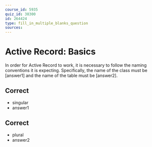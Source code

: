 ```yaml
---
course_id: 5935
quiz_id: 38300
id: 264424
type: fill_in_multiple_blanks_question
sources:
---
```


# Active Record: Basics

In order for Active Record to work, it is necessary to follow the naming
conventions it is expecting. Specifically, the name of the class must be
[answer1] and the name of the table must be [answer2].

## Correct

- singular
- answer1

## Correct

- plural
- answer2
